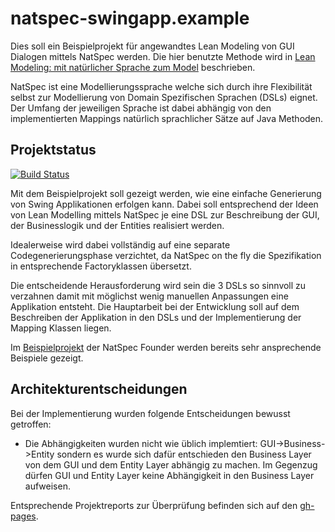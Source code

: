 natspec-swingapp.example
===================

Dies soll ein Beispielprojekt für angewandtes Lean Modeling von GUI Dialogen mittels NatSpec werden. 
Die hier benutzte Methode wird in
[Lean Modeling: mit natürlicher Sprache zum Model](http://www.bibsonomy.org/bibtex/220fe16bb76f4ef5d8c911c0c7a246a05/funthomas424242)
beschrieben.

NatSpec ist eine Modellierungssprache welche sich durch ihre Flexibilität selbst zur Modellierung 
von Domain Spezifischen Sprachen (DSLs) eignet. Der Umfang der jeweiligen Sprache ist dabei abhängig
von den implementierten Mappings natürlich sprachlicher Sätze auf Java Methoden. 


Projektstatus
-------------
[![Build Status](https://travis-ci.org/FunThomas424242/natspec-swingapp.example.png?branch=master)](https://travis-ci.org/FunThomas424242/natspec-swingapp.example)

Mit dem Beispielprojekt soll gezeigt werden, wie eine einfache Generierung von Swing Applikationen
erfolgen kann. Dabei soll entsprechend der Ideen von Lean Modelling mittels NatSpec je eine DSL
zur Beschreibung der GUI, der Businesslogik und der Entities realisiert werden. 

Idealerweise wird dabei vollständig auf eine separate Codegenerierungsphase verzichtet, da NatSpec 
on the fly die Spezifikation in entsprechende Factoryklassen übersetzt. 

Die entscheidende Herausforderung wird sein die 3 DSLs so sinnvoll zu verzahnen damit mit möglichst wenig 
manuellen Anpassungen eine Applikation entsteht. Die Hauptarbeit bei der Entwicklung soll auf dem 
Beschreiben der Applikation in den DSLs und der Implementierung der Mapping Klassen liegen.

Im [Beispielprojekt](https://github.com/DevBoost/JavaMagazin_Lean_Modeling_Example) der NatSpec 
Founder werden bereits sehr ansprechende Beispiele gezeigt. 

Architekturentscheidungen
-------------------------

Bei der Implementierung wurden folgende Entscheidungen bewusst getroffen:
* Die Abhängigkeiten wurden nicht wie üblich implemtiert: GUI->Business->Entity sondern es wurde sich dafür entschieden den Business Layer von
dem GUI und dem Entity Layer abhängig zu machen. Im Gegenzug dürfen GUI und Entity Layer keine Abhängigkeit in den Business Layer aufweisen.

Entsprechende Projektreports zur Überprüfung befinden sich auf den [gh-pages](http://funthomas424242.github.io/natspec-swingapp.example/jdepend-report.html).


